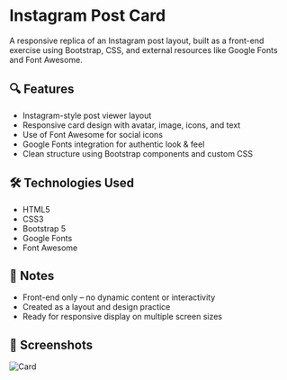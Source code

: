 # Instagram Post Card

<p>A responsive replica of an Instagram post layout, built as a front-end exercise using Bootstrap, CSS, and external resources like Google Fonts and Font Awesome.</p>

## 🔍 Features
<ul>
  <li>Instagram-style post viewer layout</li>
  <li>Responsive card design with avatar, image, icons, and text</li>
  <li>Use of Font Awesome for social icons</li>
  <li>Google Fonts integration for authentic look &amp; feel</li>
  <li>Clean structure using Bootstrap components and custom CSS</li>
</ul>

## 🛠️ Technologies Used
<ul>
  <li>HTML5</li>
  <li>CSS3</li>
  <li>Bootstrap 5</li>
  <li>Google Fonts</li>
  <li>Font Awesome</li>
</ul>

## 📌 Notes
<ul>
  <li>Front-end only – no dynamic content or interactivity</li>
  <li>Created as a layout and design practice</li>
  <li>Ready for responsive display on multiple screen sizes</li>
</ul>

## 📸 Screenshots

![Card](https://github.com/user-attachments/assets/60695b29-6fa8-4311-a933-d989311df3a2)

